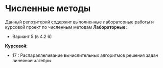 # Численные методы

Данный репозиторий содержит выполненные лабораторные работы и курсовой проект по численным методам
**Лабораторные:**
* Вариант 5 (в 4.2 6)

**Курсовой**:
* 17 : Распараллеливание вычислительных алгоритмов решения задач линейной алгебры
